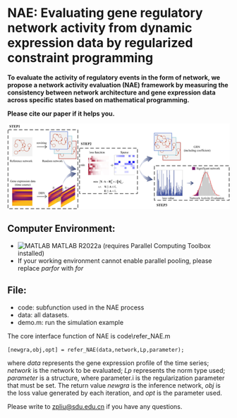 # NAE: Evaluating gene regulatory network activity from dynamic expression data by regularized constraint programming #


**To evaluate the activity of regulatory events in the form of network, we propose a network activity evaluation (NAE) framework by measuring the consistency between network architecture and gene expression data across specific states based on mathematical programming.**

**Please cite our paper if it helps you.**

![workfolw](https://github.com/zpliulab/NAE/blob/master/workflow.jpg)

Computer Environment:
-
- ![MATLAB](https://img.shields.io/badge/MATLAB-green.svg "MATLAB") MATLAB R2022a (requires Parallel Computing Toolbox installed)
- If your working environment cannot enable parallel pooling, please replace *parfor* with *for*


File:
-
- code: subfunction used in the NAE process
- data: all datasets.
- demo.m: run the simulation example

The core interface function of NAE is code\refer_NAE.m

    [newgra,obj,opt] = refer_NAE(data,network,Lp,parameter);

where *data* represents the gene expression profile of the time series; *network* is the network to be evaluated; *Lp* represents the norm type used; *parameter* is a structure, where parameter.i is the regularization parameter that must be set. The return value *newgra* is the inference network, *obj* is the loss value generated by each iteration, and *opt* is the parameter used.

Please write to [zpliu@sdu.edu.cn](mailto:zpliu@sdu.edu.cn) if you have any questions.
